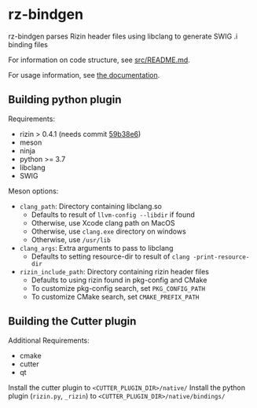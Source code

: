 # rz-bindgen

rz-bindgen parses Rizin header files using libclang to generate SWIG .i binding files

For information on code structure, see [src/README.md](src/README.md).

For usage information, see [the documentation](doc/README.md).

## Building python plugin
Requirements:
- rizin > 0.4.1 (needs commit [59b38e6](https://github.com/rizinorg/rizin/commit/59b38e6efaf00b9b9869e0ec5baba4f1b9605f37))
- meson
- ninja
- python >= 3.7
- libclang
- SWIG

Meson options:
- `clang_path`: Directory containing libclang.so
  - Defaults to result of `llvm-config --libdir` if found
  - Otherwise, use Xcode clang path on MacOS
  - Otherwise, use `clang.exe` directory on windows
  - Otherwise, use `/usr/lib`
- `clang_args`: Extra arguments to pass to libclang
  - Defaults to setting resource-dir to result of `clang -print-resource-dir`
- `rizin_include_path`: Directory containing rizin header files
  - Defaults to using rizin found in pkg-config and CMake
  - To customize pkg-config search, set `PKG_CONFIG_PATH`
  - To customize CMake search, set `CMAKE_PREFIX_PATH`

## Building the Cutter plugin
Additional Requirements:
- cmake
- cutter
- qt

Install the cutter plugin to `<CUTTER_PLUGIN_DIR>/native/`
Install the python plugin (`rizin.py`, `_rizin`) to `<CUTTER_PLUGIN_DIR>/native/bindings/`
